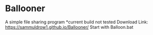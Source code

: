 # Ballooner
A simple file sharing program *current build not tested
Download Link:
https://sammuldrow1.github.io/Ballooner/
Start with Balloon.bat
